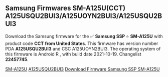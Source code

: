 <h2>Samsung Firmwares SM-A125U(CCT) A125USQU2BUI3/A125UOYN2BUI3/A125USQU2BUI3</h2>
Download the Samsung firmware for the ✅ <strong>Samsung SSP </strong> ⭐ <strong>SM-A125U</strong> with product code <strong>CCT</strong> <strong> from United States</strong>. This firmware has version number PDA <strong>A125USQU2BUI3</strong> and CSC A125UOYN2BUI3. The operating system of this firmware is Android R , with build date 2021-10-19. Changelist <strong>22457745</strong>.


[SM-A125U](https://samfirm.shop/samsung/model/SM-A125U)
[A125USQU2BUI3](https://samfirm.shop/samsung/pda/A125USQU2BUI3)
[Download Firmware Samsung SSP SM-A125U](https://samfirm.shop/samsung/firmware/466329)
